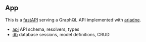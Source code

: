 ## App

This is a [fastAPI](https://fastapi.tiangolo.com/) serving a GraphQL API implemented with [ariadne](https://ariadnegraphql.org/docs/intro).

- [api](./api/) API schema, resolvers, types
- [db](./db/) database sessions, model definitions, CRUD
